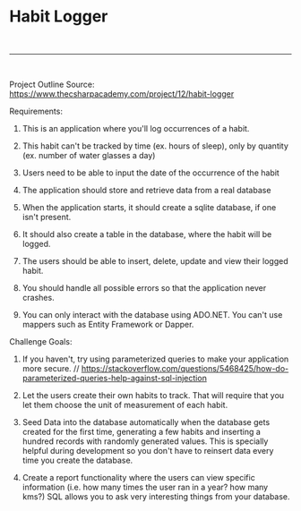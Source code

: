 # Habit Logger

<br>

---

<br>

Project Outline Source: https://www.thecsharpacademy.com/project/12/habit-logger

Requirements:

1. This is an application where you'll log occurrences of a habit.

2. This habit can't be tracked by time (ex. hours of sleep), only by quantity (ex. number of water glasses a day)

3. Users need to be able to input the date of the occurrence of the habit

4. The application should store and retrieve data from a real database

5. When the application starts, it should create a sqlite database, if one isn't present.

6. It should also create a table in the database, where the habit will be logged.

7. The users should be able to insert, delete, update and view their logged habit.

8. You should handle all possible errors so that the application never crashes.

9. You can only interact with the database using ADO.NET. You can't use mappers such as Entity Framework or Dapper.


Challenge Goals:

1. If you haven't, try using parameterized queries to make your application more secure.
// https://stackoverflow.com/questions/5468425/how-do-parameterized-queries-help-against-sql-injection

2. Let the users create their own habits to track. That will require that you let them choose the unit of measurement of each habit.

3. Seed Data into the database automatically when the database gets created for the first time, generating a few habits and inserting a hundred records with randomly generated values. This is specially helpful during development so you don't have to reinsert data every time you create the database.

4. Create a report functionality where the users can view specific information (i.e. how many times the user ran in a year? how many kms?) SQL allows you to ask very interesting things from your database.